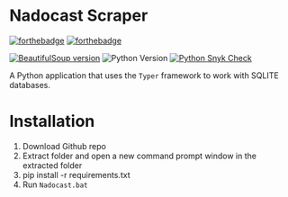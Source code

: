 # Nadocast Scraper

[![forthebadge](https://forthebadge.com/images/badges/made-with-python.svg)](https://forthebadge.com)
[![forthebadge](https://forthebadge.com/images/badges/powered-by-energy-drinks.svg)](https://forthebadge.com)

[![BeautifulSoup version](https://badge.fury.io/py/beautifulsoup4.svg)](https://badge.fury.io/py/beautifulsoup4)
![Python Version](https://img.shields.io/badge/python-3.12.1-yellow)
[![Python Snyk Check](https://github.com/Zachdehooge/Nadocast_Scraper/actions/workflows/snyk.yml/badge.svg)](https://github.com/Zachdehooge/Nadocast_Scraper/actions/workflows/snyk.yml)


A Python application that uses the `Typer` framework to work with SQLITE databases.

# Installation

1. Download Github repo
2. Extract folder and open a new command prompt window in the extracted folder
3. pip install -r requirements.txt
4. Run `Nadocast.bat`
